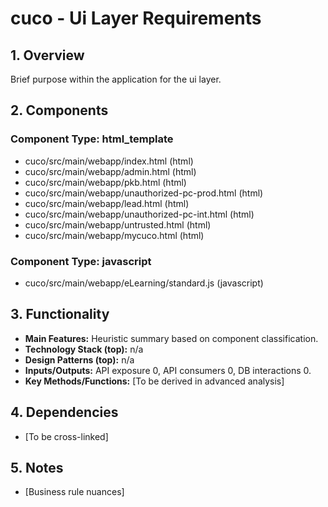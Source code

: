 # cuco - Ui Layer Requirements

## 1. Overview

Brief purpose within the application for the ui layer.

## 2. Components

### Component Type: html_template

- cuco/src/main/webapp/index.html (html)
- cuco/src/main/webapp/admin.html (html)
- cuco/src/main/webapp/pkb.html (html)
- cuco/src/main/webapp/unauthorized-pc-prod.html (html)
- cuco/src/main/webapp/lead.html (html)
- cuco/src/main/webapp/unauthorized-pc-int.html (html)
- cuco/src/main/webapp/untrusted.html (html)
- cuco/src/main/webapp/mycuco.html (html)

### Component Type: javascript

- cuco/src/main/webapp/eLearning/standard.js (javascript)


## 3. Functionality

- **Main Features:** Heuristic summary based on component classification.
- **Technology Stack (top):** n/a
- **Design Patterns (top):** n/a
- **Inputs/Outputs:** API exposure 0, API consumers 0, DB interactions 0.
- **Key Methods/Functions:** [To be derived in advanced analysis]

## 4. Dependencies

- [To be cross-linked]

## 5. Notes

- [Business rule nuances]
